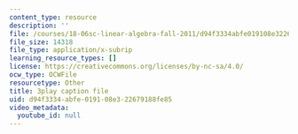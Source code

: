 ```yaml
---
content_type: resource
description: ''
file: /courses/18-06sc-linear-algebra-fall-2011/d94f3334abfe019108e322679188fe85_OsHY7ycgbaE.srt
file_size: 14318
file_type: application/x-subrip
learning_resource_types: []
license: https://creativecommons.org/licenses/by-nc-sa/4.0/
ocw_type: OCWFile
resourcetype: Other
title: 3play caption file
uid: d94f3334-abfe-0191-08e3-22679188fe85
video_metadata:
  youtube_id: null
---
```

